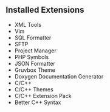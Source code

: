 ## Installed Extensions
- XML Tools
- Vim
- SQL Formatter
- SFTP
- Project Manager
- PHP Symbols
- JSON Formatter
- Gruvbox Theme
- Doxygen Documentation Generator
- C/C++
- C/C++ Themes
- C/C++ Extension Pack
- Better C++ Syntax
